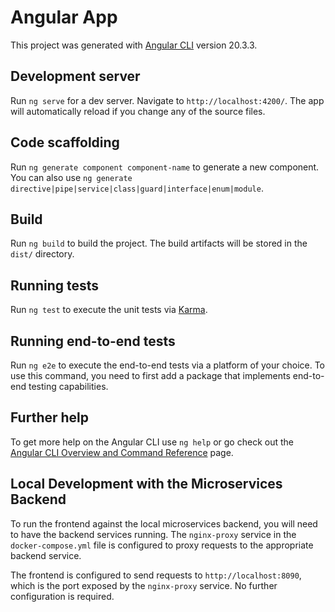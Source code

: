 # Angular App

This project was generated with [Angular CLI](https://github.com/angular/angular-cli) version 20.3.3.

## Development server

Run `ng serve` for a dev server. Navigate to `http://localhost:4200/`. The app will automatically reload if you change any of the source files.

## Code scaffolding

Run `ng generate component component-name` to generate a new component. You can also use `ng generate directive|pipe|service|class|guard|interface|enum|module`.

## Build

Run `ng build` to build the project. The build artifacts will be stored in the `dist/` directory.

## Running tests

Run `ng test` to execute the unit tests via [Karma](https://karma-runner.github.io).

## Running end-to-end tests

Run `ng e2e` to execute the end-to-end tests via a platform of your choice. To use this command, you need to first add a package that implements end-to-end testing capabilities.

## Further help

To get more help on the Angular CLI use `ng help` or go check out the [Angular CLI Overview and Command Reference](https://angular.io/cli) page.

## Local Development with the Microservices Backend

To run the frontend against the local microservices backend, you will need to have the backend services running. The `nginx-proxy` service in the `docker-compose.yml` file is configured to proxy requests to the appropriate backend service.

The frontend is configured to send requests to `http://localhost:8090`, which is the port exposed by the `nginx-proxy` service. No further configuration is required.
